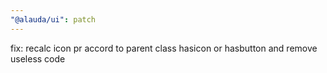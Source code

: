 ```yaml
---
"@alauda/ui": patch
---
```


fix: recalc icon pr accord to parent class hasicon or hasbutton and remove useless code  

